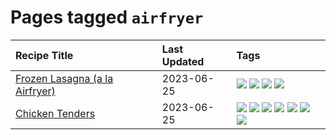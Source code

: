 # Pages tagged `airfryer`

|Recipe Title|Last Updated|Tags
|:---|:---|:---|
|[Frozen Lasagna (a la Airfryer)](../recipes/lasagnaairfryer.md)|2023-06-25|[![](https://img.shields.io/badge/tag-Italian-91514)](../tags/Italian.md) [![](https://img.shields.io/badge/tag-airfryer-208450)](../tags/airfryer.md) [![](https://img.shields.io/badge/tag-easy-f1d19f)](../tags/easy.md) [![](https://img.shields.io/badge/tag-reheating-6984a1)](../tags/reheating.md)|
|[Chicken Tenders](../recipes/chickentenders.md)|2023-06-25|[![](https://img.shields.io/badge/tag-airfryer-208450)](../tags/airfryer.md) [![](https://img.shields.io/badge/tag-amazing-e4f90)](../tags/amazing.md) [![](https://img.shields.io/badge/tag-battered-1433c8)](../tags/battered.md) [![](https://img.shields.io/badge/tag-chicken-8f457a)](../tags/chicken.md) [![](https://img.shields.io/badge/tag-crumbed-13fda6)](../tags/crumbed.md) [![](https://img.shields.io/badge/tag-messy-9fef19)](../tags/messy.md) [![](https://img.shields.io/badge/tag-sides-1754e4)](../tags/sides.md)|